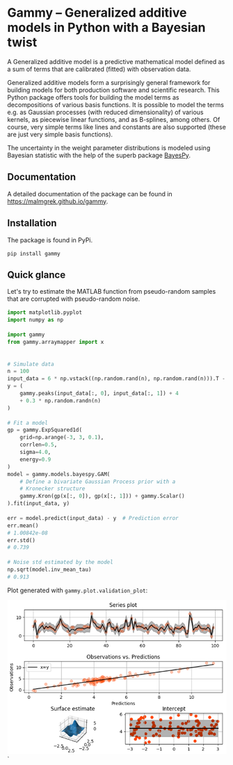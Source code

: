 # Gammy – Generalized additive models in Python with a Bayesian twist

A Generalized additive model is a predictive mathematical model defined as a sum
of terms that are calibrated (fitted) with observation data. 

Generalized additive models form a surprisingly general framework for building
models for both production software and scientific research. This Python package
offers tools for building the model terms as decompositions of various basis
functions. It is possible to model the terms e.g. as Gaussian processes (with
reduced dimensionality) of various kernels, as piecewise linear functions, and
as B-splines, among others. Of course, very simple terms like lines and
constants are also supported (these are just very simple basis functions).

The uncertainty in the weight parameter distributions is modeled using Bayesian
statistic with the help of the superb package
[BayesPy](http://www.bayespy.org/index.html).

## Documentation

A detailed documentation of the package can be found in
<https://malmgrek.github.io/gammy>.


## Installation

The package is found in PyPi.

``` shell
pip install gammy
```


## Quick glance

Let's try to estimate the MATLAB function from pseudo-random samples that are
corrupted with pseudo-random noise. 

``` python
import matplotlib.pyplot
import numpy as np

import gammy
from gammy.arraymapper import x


# Simulate data
n = 100
input_data = 6 * np.vstack((np.random.rand(n), np.random.rand(n))).T - 3
y = (
    gammy.peaks(input_data[:, 0], input_data[:, 1]) + 4 
    + 0.3 * np.random.randn(n)
)

# Fit a model
gp = gammy.ExpSquared1d(
    grid=np.arange(-3, 3, 0.1),
    corrlen=0.5,
    sigma=4.0,
    energy=0.9
)
model = gammy.models.bayespy.GAM(
    # Define a bivariate Gaussian Process prior with a
    # Kronecker structure
    gammy.Kron(gp(x[:, 0]), gp(x[:, 1])) + gammy.Scalar()
).fit(input_data, y)

err = model.predict(input_data) - y  # Prediction error
err.mean()
# 1.00842e-08
err.std()
# 0.739

# Noise std estimated by the model
np.sqrt(model.inv_mean_tau)
# 0.913

```

Plot generated with `gammy.plot.validation_plot`:

![Marginal posterior densities of parameters](./doc/source/quick.png "Densities")
`

<!-- ## To-be-added features -->

<!-- - **TODO** Quick model template functions (e.g. splines, GPs) -->
<!-- - **TODO** Shorter overview and examples in README. Other docs inside `docs`. -->
<!-- - **TODO** Support indicator models in plotting -->
<!-- - **TODO** Fixed ordering for GP related basis functions. -->
<!-- - **TODO** Hyperpriors for model parameters – Start from diagonal precisions. -->
<!--            Instead of `(μ, Λ)` pairs, the arguments could be just -->
<!--            BayesPy node. -->
<!-- - **TODO** Support non-linear GAM models. -->
<!-- - **TODO** Multi-dimensional observations. -->
<!-- - **TODO** Dynamically changing models. -->
